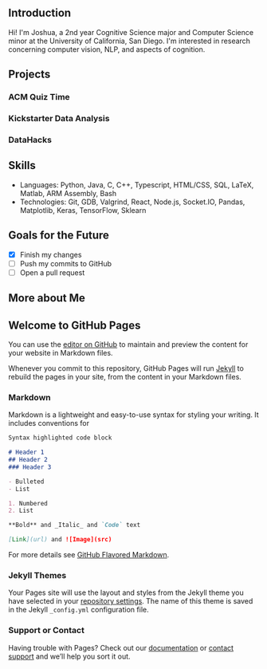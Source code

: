 ## Introduction

Hi! I'm Joshua, a 2nd year Cognitive Science major and Computer Science minor at the University of California, San Diego. I'm interested in research concerning computer vision, NLP, and aspects of cognition. 

## Projects

### ACM Quiz Time

### Kickstarter Data Analysis

### DataHacks

## Skills

- Languages: Python, Java, C, C++, Typescript, HTML/CSS, SQL, LaTeX, Matlab, ARM Assembly, Bash
- Technologies: Git, GDB, Valgrind, React, Node.js, Socket.IO, Pandas, Matplotlib, Keras, TensorFlow, Sklearn

## Goals for the Future

- [x] Finish my changes
- [ ] Push my commits to GitHub
- [ ] Open a pull request

## More about Me


## Welcome to GitHub Pages

You can use the [editor on GitHub](https://github.com/joshua-j-hong/User-Page/edit/gh-pages/index.md) to maintain and preview the content for your website in Markdown files.

Whenever you commit to this repository, GitHub Pages will run [Jekyll](https://jekyllrb.com/) to rebuild the pages in your site, from the content in your Markdown files.

### Markdown

Markdown is a lightweight and easy-to-use syntax for styling your writing. It includes conventions for

```markdown
Syntax highlighted code block

# Header 1
## Header 2
### Header 3

- Bulleted
- List

1. Numbered
2. List

**Bold** and _Italic_ and `Code` text

[Link](url) and ![Image](src)
```

For more details see [GitHub Flavored Markdown](https://guides.github.com/features/mastering-markdown/).

### Jekyll Themes

Your Pages site will use the layout and styles from the Jekyll theme you have selected in your [repository settings](https://github.com/joshua-j-hong/User-Page/settings). The name of this theme is saved in the Jekyll `_config.yml` configuration file.

### Support or Contact

Having trouble with Pages? Check out our [documentation](https://docs.github.com/categories/github-pages-basics/) or [contact support](https://support.github.com/contact) and we’ll help you sort it out.
